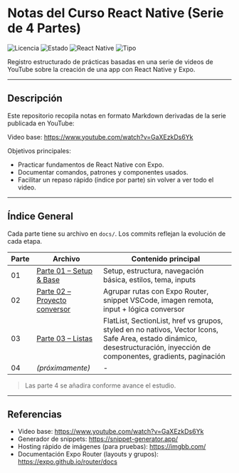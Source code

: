 <div>
	<h1>Notas del Curso React Native (Serie de 4 Partes)</h1>
	<p>
		<img alt="Licencia" src="https://img.shields.io/badge/license-MIT-green" />
		<img alt="Estado" src="https://img.shields.io/badge/avance-parte%2003-blue" />
		<img alt="React Native" src="https://img.shields.io/badge/react--native-expo-blue" />
		<img alt="Tipo" src="https://img.shields.io/badge/docs-notas-informational" />
	</p>
	<p>Registro estructurado de prácticas basadas en una serie de videos de YouTube sobre la creación de una app con React Native y Expo.</p>
</div>

---

## Descripción

Este repositorio recopila notas en formato Markdown derivadas de la serie publicada en YouTube:

Video base: https://www.youtube.com/watch?v=GaXEzkDs6Yk

Objetivos principales:

- Practicar fundamentos de React Native con Expo.
- Documentar comandos, patrones y componentes usados.
- Facilitar un repaso rápido (índice por parte) sin volver a ver todo el video.

---

## Índice General

Cada parte tiene su archivo en `docs/`. Los commits reflejan la evolución de cada etapa.

| Parte | Archivo                                                           | Contenido principal                                                                                                                                                       |
| ----- | ----------------------------------------------------------------- | ------------------------------------------------------------------------------------------------------------------------------------------------------------------------- |
| 01    | [Parte 01 – Setup & Base](docs/parte_01_setup_base)               | Setup, estructura, navegación básica, estilos, tema, inputs                                                                                                               |
| 02    | [Parte 02 – Proyecto conversor](docs/parte_02_proyecto_conversor) | Agrupar rutas con Expo Router, snippet VSCode, imagen remota, input + lógica conversor                                                                                    |
| 03    | [Parte 03 – Listas](docs/parte_03_listas)                         | FlatList, SectionList, href vs grupos, styled en no nativos, Vector Icons, Safe Area, estado dinámico, desestructuración, inyección de componentes, gradients, paginación |
| 04    | _(próximamente)_                                                  | -                                                                                                                                                                         |

> Las parte 4 se añadira conforme avance el estudio.

---

## Referencias

- Video base: https://www.youtube.com/watch?v=GaXEzkDs6Yk
- Generador de snippets: https://snippet-generator.app/
- Hosting rápido de imágenes (para pruebas): https://imgbb.com/
- Documentación Expo Router (layouts y grupos): https://expo.github.io/router/docs
